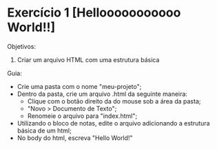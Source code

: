 # Exercício 1 [Hellooooooooooo World!!]

Objetivos:
 1. Criar um arquivo HTML com uma estrutura básica
 
Guia:
* Crie uma pasta com o nome "meu-projeto";
* Dentro da pasta, crie um arquivo .html da seguinte maneira:
    * Clique com o botão direito da do mouse sob a área da pasta;
    * "Novo > Documento de Texto";
    * Renomeie o arquivo para "index.html";
* Utilizando o bloco de notas, edite o arquivo adicionando a estrutura básica de um html;
* No body do html, escreva "Hello World!"
